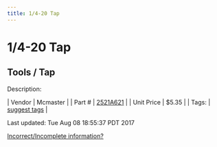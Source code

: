 ```yaml
---
title: 1/4-20 Tap
---
```


# 1/4-20 Tap
## Tools / Tap
Description: 	 

| Vendor | Mcmaster | 
| Part # | [2521A621](https://www.mcmaster.com/#2521A621) | 
| Unit Price | $5.35 | 
| Tags: | [suggest tags](https://docs.google.com/forms/d/e/1FAIpQLSeWyY8v3RgOty-MyWmh9U0iivNYN_molChYyS-0U-o-kOAv_g/viewform) | 

Last updated: Tue Aug 08 18:55:37 PDT 2017

 [Incorrect/Incomplete information?](https://docs.google.com/forms/d/e/1FAIpQLSeWyY8v3RgOty-MyWmh9U0iivNYN_molChYyS-0U-o-kOAv_g/viewform)